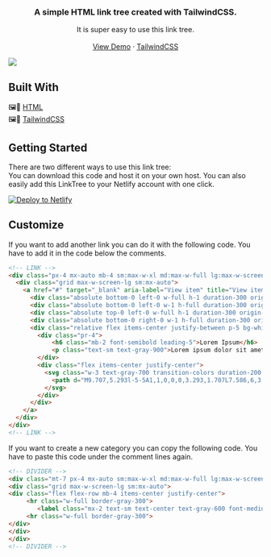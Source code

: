 


  <h3 align="center">A simple HTML link tree created with TailwindCSS.</h3>

  <p align="center">
    It is super easy to use this link tree.
    <br />
    <br />
    <a href="https://upbeat-dubinsky-abcc9c.netlify.app/">View Demo</a>
    ·
    <a href="https://tailwindcss.com/">TailwindCSS</a>
  </p>
</p>

<img src="https://www.hub.flaced.de/index.php/apps/files_sharing/publicpreview/5ESjLokRdE3T32y?x=1920&y=587&a=true&file=linktree.png&scalingup=0">


## Built With

🖼🎨 [HTML](https://wiki.selfhtml.org/wiki/HTML)<br>
🖼🎨 [TailwindCSS](https://tailwindcss.com/)


## Getting Started

There are two different ways to use this link tree:<br>
You can download this code and host it on your own host. You can also easily add this LinkTree to your Netlify account with one click.


[![Deploy to Netlify](https://www.netlify.com/img/deploy/button.svg)](https://app.netlify.com/start/deploy?repository=https://github.com/flaced/simple-html-linktree)


## Customize

If you want to add another link you can do it with the following code. You have to add it in the code below the comments.

```html
<!-- LINK -->
<div class="px-4 mx-auto mb-4 sm:max-w-xl md:max-w-full lg:max-w-screen-xl md:px-24 lg:px-8">
  <div class="grid max-w-screen-lg sm:mx-auto">
    <a href="#" target="_blank" aria-label="View item" title="View item" class="relative block p-px overflow-hidden transition duration-300 transform border rounded shadow-sm hover:scale-105 group hover:shadow-xl">
      <div class="absolute bottom-0 left-0 w-full h-1 duration-300 origin-left transform scale-x-0 bg-gray-800 group-hover:scale-x-100"></div>
      <div class="absolute bottom-0 left-0 w-1 h-full duration-300 origin-bottom transform scale-y-0 bg-gray-800 group-hover:scale-y-100"></div>
      <div class="absolute top-0 left-0 w-full h-1 duration-300 origin-right transform scale-x-0 bg-gray-800 group-hover:scale-x-100"></div>
      <div class="absolute bottom-0 right-0 w-1 h-full duration-300 origin-top transform scale-y-0 bg-gray-800 group-hover:scale-y-100"></div>
      <div class="relative flex items-center justify-between p-5 bg-white rounded-sm">
        <div class="pr-4">
            <h6 class="mb-2 font-semibold leading-5">Lorem Ipsum</h6>
            <p class="text-sm text-gray-900">Lorem ipsum dolor sit amet, consetetur sadipscing elitr</p>
        </div>
        <div class="flex items-center justify-center">
          <svg class="w-3 text-gray-700 transition-colors duration-200 group-hover:text-deep-purple-accent-400" fill="currentColor" viewBox="0 0 12 12">
            <path d="M9.707,5.293l-5-5A1,1,0,0,0,3.293,1.707L7.586,6,3.293,10.293a1,1,0,1,0,1.414,1.414l5-5A1,1,0,0,0,9.707,5.293Z"></path>
          </svg>
        </div>
      </div>
    </a>
  </div>
</div>
<!-- LINK -->
```

If you want to create a new category you can copy the following code. You have to paste this code under the comment lines again.

```html
<!-- DIVIDER -->
<div class="mt-7 px-4 mx-auto sm:max-w-xl md:max-w-full lg:max-w-screen-xl md:px-24 lg:px-8">
<div class="grid max-w-screen-lg sm:mx-auto">
<div class="flex flex-row mb-4 items-center justify-center">
     <hr class="w-full border-gray-300">
        <label class="mx-2 text-sm text-center text-gray-600 font-medium uppercase">LoremIpsum</label>
     <hr class="w-full border-gray-300">
</div>
</div>
</div>
<!-- DIVIDER -->
```
